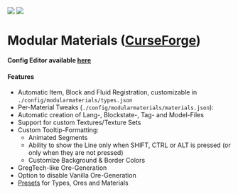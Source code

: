 [![](http://cf.way2muchnoise.eu/381517.svg)](https://www.curseforge.com/minecraft/mc-mods/modular-materials) [![](http://cf.way2muchnoise.eu/versions/381517.svg)](https://www.curseforge.com/minecraft/mc-mods/modular-materials)

Modular Materials ([CurseForge](https://www.curseforge.com/minecraft/mc-mods/modular-materials))
=================

**Config Editor available [here](https://github.com/glowredman/mmcc/releases)**

#### Features

 - Automatic Item, Block and Fluid Registration, customizable in `./config/modularmaterials/types.json`
 - Per-Material Tweaks (`./config/modularmaterials/materials.json`):
 - Automatic creation of Lang-, Blockstate-, Tag- and Model-Files
 - Support for custom Textures/Texture Sets
 - Custom Tooltip-Formatting:
    - Animated Segments
    - Ability to show the Line only when SHIFT, CTRL or ALT is pressed (or only when they are not pressed)
    - Customize Background & Border Colors
 - GregTech-like Ore-Generation
 - Option to disable Vanilla Ore-Generation
 - [Presets](presets/) for Types, Ores and Materials
